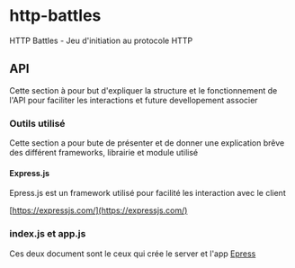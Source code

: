 # http-battles
HTTP Battles - Jeu d'initiation au protocole HTTP

## API
Cette section à pour but d'expliquer la structure et le fonctionnement de l'API pour faciliter les interactions et future devellopement associer

### Outils utilisé
Cette section a pour bute de présenter et de donner une explication brêve des différent frameworks, librairie et module utilisé

#### Express.js
Epress.js est un framework utilisé pour facilité les interaction avec le client

[https://expressjs.com/](https://expressjs.com/)
### index.js et app.js
Ces deux document sont le ceux qui crée le server et l'app [Epress](#express-js)